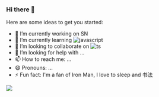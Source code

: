 ### Hi there 👋

Here are some ideas to get you started:

- 🔭 I’m currently working on SN
- 🌱 I’m currently learning ![javascript](https://img.shields.io/badge/javacript-learn-orange)
- 👯 I’m looking to collaborate on ![ts](https://img.shields.io/badge/ts-learn-yellow)
- 🤔 I’m looking for help with ...
- 📫 How to reach me: ...
- 😄 Pronouns: ...
- ⚡ Fun fact:  I'm a fan of Iron Man, I love to sleep and 书法



![](https://github-readme-stats.vercel.app/api?username=niaogege)

<!--START_SECTION:waka-->
<!--END_SECTION:waka-->
